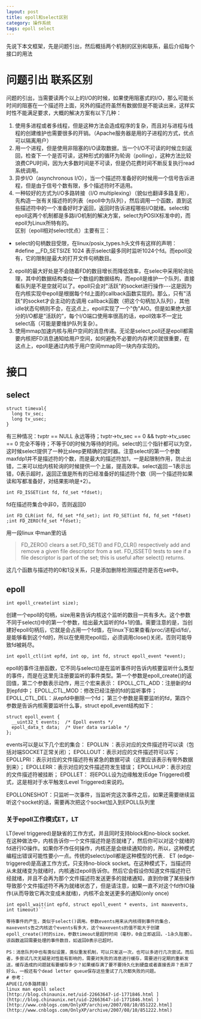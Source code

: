 ```yaml
---
layout: post
title: epoll和select区别
category: 操作系统
tags: epoll select 
---
```


先说下本文框架，先是问题引出，然后概括两个机制的区别和联系，最后介绍每个接口的用法
# 问题引出 联系区别
问题的引出，当需要读两个以上的I/O的时候，如果使用阻塞式的I/O，那么可能长时间的阻塞在一个描述符上面，另外的描述符虽然有数据但是不能读出来，这样实时性不能满足要求，大概的解决方案有以下几种：
1. 使用多进程或者多线程，但是这种方法会造成程序的复杂，而且对与进程与线程的创建维护也需要很多的开销。（Apache服务器是用的子进程的方式，优点可以隔离用户）  
2. 用一个进程，但是使用非阻塞的I/O读取数据，当一个I/O不可读的时候立刻返回，检查下一个是否可读，这种形式的循环为轮询（polling），这种方法比较浪费CPU时间，因为大多数时间是不可读，但是仍花费时间不断反复执行read系统调用。  
3. 异步I/O（asynchronous I/O），当一个描述符准备好的时候用一个信号告诉进程，但是由于信号个数有限，多个描述符时不适用。  
4. 一种较好的方式为I/O多路转接（I/O multiplexing）（貌似也翻译多路复用），先构造一张有关描述符的列表（epoll中为队列），然后调用一个函数，直到这些描述符中的一个准备好时才返回，返回时告诉进程哪些I/O就绪。select和epoll这两个机制都是多路I/O机制的解决方案，select为POSIX标准中的，而epoll为Linux所特有的。  
区别（epoll相对select优点）主要有三：

- select的句柄数目受限，在linux/posix_types.h头文件有这样的声明：#define __FD_SETSIZE    1024  表示select最多同时监听1024个fd。而epoll没有，它的限制是最大的打开文件句柄数目。
2. epoll的最大好处是不会随着FD的数目增长而降低效率，在selec中采用轮询处理，其中的数据结构类似一个数组的数据结构，而epoll是维护一个队列，直接看队列是不是空就可以了。epoll只会对"活跃"的socket进行操作---这是因为在内核实现中epoll是根据每个fd上面的callback函数实现的。那么，只有"活跃"的socket才会主动的去调用 callback函数（把这个句柄加入队列），其他idle状态句柄则不会，在这点上，epoll实现了一个"伪"AIO。但是如果绝大部分的I/O都是“活跃的”，每个I/O端口使用率很高的话，epoll效率不一定比select高（可能是要维护队列复杂）。
3. 使用mmap加速内核与用户空间的消息传递。无论是select,poll还是epoll都需要内核把FD消息通知给用户空间，如何避免不必要的内存拷贝就很重要，在这点上，epoll是通过内核于用户空间mmap同一块内存实现的。

# 接口
## select
```int select(int maxfdp1, fd_set *restrict readfds, fd_set *restrict writefds, fd_set *restrict exceptfds, struct timeval *restrict tvptr);
struct timeval{
  long tv_sec;
  long tv_usec;
}
```
有三种情况：tvptr == NULL 永远等待；tvptr->tv_sec == 0 && tvptr->tv_usec == 0 完全不等待；不等于0的时候为等待的时间。select的三个指针都可以为空，这时候select提供了一种比sleep更精确的定时器。注意select的第一个参数maxfdp1并不是描述符的个数，而是最大的描述符加1，一是起限制作用，防止出错，二来可以给内核轮询的时候提供一个上届，提高效率。select返回－1表示出错，0表示超时，返回正值是所有的已经准备好的描述符个数（同一个描述符如果读和写都准备好，对结果影响是+2）。
```
int FD_ISSET(int fd, fd_set *fdset);  
```
fd在描述符集合中非0，否则返回0
```
int FD_CLR(int fd, fd_set *fd_set); int FD_SET(int fd, fd_set *fdset) ;int FD_ZERO(fd_set *fdset);
```
用一段linux 中man里的话
>FD_ZERO()  clears  a set.FD_SET() and  FD_CLR() respectively add and remove a given file descriptor from a set.  FD_ISSET() tests to see if a file descriptor is part of the set; this is useful after select() returns.

这几个函数与描述符的0和1没关系，只是添加删除检测描述符是否在set中。

## epoll
```
int epoll_create(int size);
```

创建一个epoll的句柄，size用来告诉内核这个监听的数目一共有多大。这个参数不同于select()中的第一个参数，给出最大监听的fd+1的值。需要注意的是，当创建好epoll句柄后，它就是会占用一个fd值，在linux下如果查看/proc/进程id/fd/，是能够看到这个fd的，所以在使用完epoll后，必须调用close()关闭，否则可能导致fd被耗尽。
```
int epoll_ctl(int epfd, int op, int fd, struct epoll_event *event);
```

epoll的事件注册函数，它不同与select()是在监听事件时告诉内核要监听什么类型的事件，而是在这里先注册要监听的事件类型。第一个参数是epoll_create()的返回值，第二个参数表示动作，用三个宏来表示：
EPOLL_CTL_ADD：注册新的fd到epfd中；
EPOLL_CTL_MOD：修改已经注册的fd的监听事件；
EPOLL_CTL_DEL：从epfd中删除一个fd；
第三个参数是需要监听的fd，第四个参数是告诉内核需要监听什么事，struct epoll_event结构如下：
```
struct epoll_event {
  __uint32_t events;  /* Epoll events */
  epoll_data_t data;  /* User data variable */
};
```

events可以是以下几个宏的集合：
EPOLLIN ：表示对应的文件描述符可以读（包括对端SOCKET正常关闭）；
EPOLLOUT：表示对应的文件描述符可以写；
EPOLLPRI：表示对应的文件描述符有紧急的数据可读（这里应该表示有带外数据到来）；
EPOLLERR：表示对应的文件描述符发生错误；
EPOLLHUP：表示对应的文件描述符被挂断；
EPOLLET： 将EPOLL设为边缘触发(Edge Triggered)模式，这是相对于水平触发(Level Triggered)来说的。

EPOLLONESHOT：只监听一次事件，当监听完这次事件之后，如果还需要继续监听这个socket的话，需要再次把这个socket加入到EPOLL队列里
### 关于epoll工作模式ET，LT
LT(level triggered)是缺省的工作方式，并且同时支持block和no-block socket.在这种做法中，内核告诉你一个文件描述符是否就绪了，然后你可以对这个就绪的fd进行IO操作。如果你不作任何操作，内核还是会继续通知你的，所以，这种模式编程出错误可能性要小一点。传统的select/poll都是这种模型的代表．
ET (edge-triggered)是高速工作方式，只支持no-block socket。在这种模式下，当描述符从未就绪变为就绪时，内核通过epoll告诉你。然后它会假设你知道文件描述符已经就绪，并且不会再为那个文件描述符发送更多的就绪通知，直到你做了某些操作导致那个文件描述符不再为就绪状态了，但是请注意，如果一直不对这个fd作IO操作(从而导致它再次变成未就绪)，内核不会发送更多的通知(only once)
```
int epoll_wait(int epfd, struct epoll_event * events, int maxevents, int timeout)```

等待事件的产生，类似于select()调用。参数events用来从内核得到事件的集合，maxevents告之内核这个events有多大，这个maxevents的值不能大于创建epoll_create()时的size，参数timeout是超时时间（毫秒，0会立即返回，-1永久阻塞）。该函数返回需要处理的事件数目，如返回0表示已超时。

PS：消息队列中也有类似设置，类似重发机制，可以只发送一次，也可以多进行几次尝试。而后者，多尝试几次无疑是对性能有影响的，需要对失败的消息进行缓存，需要进行定期的重新发送，缓存造成的问题就有要缓存多少？如果缓存满了要不要持久化到硬盘或者直接丢弃？丢弃了好么，一般还有个dead letter queue保存这些重试了几次都失败的问题。
# 参考：
APUE(I/O多路转接)  
linux man epoll select  
[http://blog.chinaunix.net/uid-22663647-id-1771846.html ](http://blog.chinaunix.net/uid-22663647-id-1771846.html )  
[http://www.cnblogs.com/OnlyXP/archive/2007/08/10/851222.html](http://www.cnblogs.com/OnlyXP/archive/2007/08/10/851222.html)
